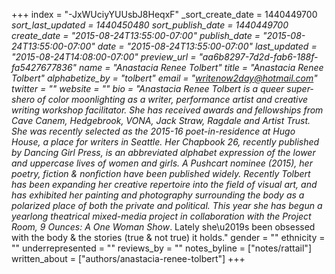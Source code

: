 +++
index = "-JxWUciyYUUsbJ8HeqxF"
_sort_create_date = 1440449700
_sort_last_updated = 1440450480
_sort_publish_date = 1440449700
create_date = "2015-08-24T13:55:00-07:00"
publish_date = "2015-08-24T13:55:00-07:00"
date = "2015-08-24T13:55:00-07:00"
last_updated = "2015-08-24T14:08:00-07:00"
preview_url = "aa6b8297-7d2d-fab6-188f-fa5427677836"
name = "Anastacia Renee Tolbert"
title = "Anastacia Renee Tolbert"
alphabetize_by = "tolbert"
email = "writenow2day@hotmail.com"
twitter = ""
website = ""
bio = "Anastacia Renee Tolbert is a queer super-shero of color moonlighting as a writer, performance artist and creative writing workshop facilitator. She has received awards and fellowships from Cave Canem, Hedgebrook, VONA, Jack Straw, Ragdale and Artist Trust. She was recently selected as the 2015-16 poet-in-residence at Hugo House, a place for writers in Seattle. Her _Chapbook 26_, recently published by Dancing Girl Press, is an abbreviated alphabet expression of the lower and uppercase lives of women and girls. A Pushcart nominee (2015), her poetry, fiction & nonfiction have been published widely. Recently Tolbert has been expanding her creative repertoire into the field of visual art, and has exhibited her painting and photography surrounding the body as a polarized place of both the private and political. This year she has begun a yearlong theatrical mixed-media project in collaboration with the Project Room, 9_ Ounces: A One Woman Show_. Lately she\u2019s been obsessed with the body & the stories (true & not true) it holds."
gender = ""
ethnicity = ""
underrepresented = ""
reviews_by = ""
notes_byline = ["notes/rattail"]
written_about = ["authors/anastacia-renee-tolbert"]
+++

